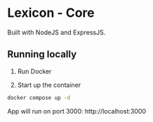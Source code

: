 # Lexicon - Core

Built with NodeJS and ExpressJS.

## Running locally

1. Run Docker

2. Start up the container

```bash
docker compose up -d
```

App will run on port 3000: http://localhost:3000